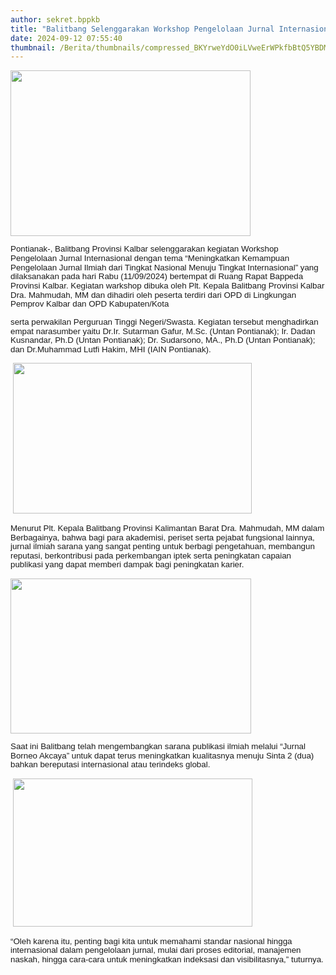```yaml
---
author: sekret.bppkb
title: "Balitbang Selenggarakan Workshop Pengelolaan Jurnal Internasional"
date: 2024-09-12 07:55:40
thumbnail: /Berita/thumbnails/compressed_BKYrweYdO0iLVweErWPkfbBtQ5YBDMC5l3et9HED.jpg
---
```

<p class="MsoNormal" style="margin-bottom: 0cm; line-height: 1.1;"><span style="font-size: 10pt; font-family: arial, helvetica, sans-serif;"><img src="/images/hQbBvC0KvUBJaIZQy470.jpg" width="384" height="265" alt="" /></span></p>

<p class="MsoNormal" style="margin-bottom: 0cm; line-height: 1.1;"><span style="font-size: 10pt; font-family: arial, helvetica, sans-serif;"><span style="vertical-align: inherit;"><span style="vertical-align: inherit;">Pontianak-, Balitbang Provinsi Kalbar selenggarakan kegiatan Workshop Pengelolaan Jurnal Internasional dengan tema &ldquo;Meningkatkan Kemampuan Pengelolaan Jurnal Ilmiah dari </span></span></span><o:p></o:p><span style="font-size: 10pt; font-family: arial, helvetica, sans-serif;"><span style="vertical-align: inherit;"><span style="vertical-align: inherit;">Tingkat Nasional Menuju Tingkat Internasional&rdquo; yang dilaksanakan pada hari Rabu (11/09/2024) bertempat di Ruang Rapat Bappeda Provinsi Kalbar. </span></span></span><o:p></o:p><span style="font-size: 10pt; font-family: arial, helvetica, sans-serif;"><span style="vertical-align: inherit;"><span style="vertical-align: inherit;">Kegiatan warkshop dibuka oleh Plt. Kepala Balitbang Provinsi Kalbar Dra. Mahmudah, MM dan dihadiri oleh peserta terdiri dari OPD di Lingkungan Pemprov Kalbar dan OPD Kabupaten/Kota</span></span></span><o:p></o:p></p>

<p style="line-height: 1.1;"><span style="font-size: 10pt; font-family: arial, helvetica, sans-serif;"> </span></p>

<p class="MsoNormal" style="margin-bottom: 0cm; line-height: 1.1;"><span style="font-size: 10pt; font-family: arial, helvetica, sans-serif;"><span style="vertical-align: inherit;"><span style="vertical-align: inherit;">serta perwakilan Perguruan Tinggi Negeri/Swasta. Kegiatan tersebut menghadirkan empat narasumber yaitu </span></span></span><span style="font-size: 10pt; font-family: arial, helvetica, sans-serif;"><span style="vertical-align: inherit;"><span style="vertical-align: inherit;">Dr.Ir. Sutarman Gafur, M.Sc. (Untan Pontianak); </span></span></span><span style="font-size: 10pt; font-family: arial, helvetica, sans-serif;"><span style="vertical-align: inherit;"><span style="vertical-align: inherit;">Ir. Dadan Kusnandar, Ph.D (Untan Pontianak);</span></span></span><span style="font-size: 10pt; font-family: arial, helvetica, sans-serif;"><span style="mso-spacerun: yes;">&nbsp;</span><span style="vertical-align: inherit;"><span style="vertical-align: inherit;">Dr. Sudarsono, MA., Ph.D (Untan Pontianak); dan </span></span></span><span style="font-size: 10pt; font-family: arial, helvetica, sans-serif;"><span style="vertical-align: inherit;"><span style="vertical-align: inherit;">Dr.Muhammad Lutfi Hakim, MHI (IAIN Pontianak).</span></span></span><o:p></o:p></p>

<p style="line-height: 1.1;"><span style="font-size: 10pt; font-family: arial, helvetica, sans-serif;"> </span></p>

<p class="MsoNormal" style="margin-bottom: 0cm; line-height: 1.1;"><o:p>&nbsp;<img src="/images/dvGX4KP0NpOy9oHruScv.jpg" width="382" height="241" alt="" /></o:p></p>

<p style="line-height: 1.1;"><span style="font-size: 10pt; font-family: arial, helvetica, sans-serif;"> </span></p>

<p class="MsoNormal" style="margin-bottom: 0cm; line-height: 1.1;"><span style="font-size: 10pt; font-family: arial, helvetica, sans-serif;"><span style="vertical-align: inherit;"><span style="vertical-align: inherit;">Menurut Plt. Kepala Balitbang Provinsi Kalimantan Barat Dra. Mahmudah, MM dalam Berbagainya, bahwa bagi para akademisi, periset serta pejabat fungsional lainnya, jurnal ilmiah sarana yang sangat penting untuk berbagi pengetahuan, membangun reputasi, berkontribusi pada perkembangan iptek serta peningkatan capaian publikasi yang dapat memberi dampak bagi peningkatan karier.</span></span></span><o:p></o:p></p>

<p style="line-height: 1.1;"><span style="font-size: 10pt; font-family: arial, helvetica, sans-serif;"> </span></p>

<p class="MsoNormal" style="margin-bottom: 0cm; line-height: 1.1;"><img src="/images/KSEe4H3DLjsA1lJlgKzJ.jpg" width="385" height="248" alt="" /></p>

<p style="line-height: 1.1;"><span style="font-size: 10pt; font-family: arial, helvetica, sans-serif;"> </span></p>

<p class="MsoNormal" style="margin-bottom: 0cm; line-height: 1.1;"><span style="font-size: 10pt; font-family: arial, helvetica, sans-serif;"><span style="vertical-align: inherit;"><span style="vertical-align: inherit;">Saat ini Balitbang telah mengembangkan sarana publikasi ilmiah melalui &ldquo;Jurnal Borneo Akcaya&rdquo; untuk dapat terus meningkatkan kualitasnya menuju Sinta 2 (dua) bahkan bereputasi internasional atau terindeks global.</span></span></span><o:p></o:p></p>

<p style="line-height: 1.1;"><span style="font-size: 10pt; font-family: arial, helvetica, sans-serif;"> </span></p>

<p class="MsoNormal" style="margin-bottom: 0cm; line-height: 1.1;"><o:p>&nbsp;<img src="/images/74TqpGCCsjXufssYjHlS.jpg" width="383" height="237" alt="" /></o:p></p>

<p style="line-height: 1.1;"><span style="font-size: 10pt; font-family: arial, helvetica, sans-serif;"> </span></p>

<p class="MsoNormal" style="margin-bottom: 0cm; line-height: 1.1;"><span style="font-size: 10pt; font-family: arial, helvetica, sans-serif;"><span style="vertical-align: inherit;"><span style="vertical-align: inherit;">&ldquo;Oleh karena itu, penting bagi kita untuk memahami standar nasional hingga internasional dalam pengelolaan jurnal, mulai dari proses editorial, manajemen naskah, hingga cara-cara untuk meningkatkan indeksasi dan visibilitasnya,&rdquo; tuturnya.</span></span></span><o:p></o:p></p>
